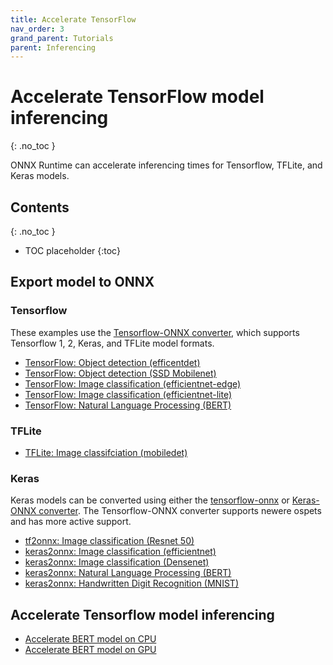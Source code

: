 ```yaml
---
title: Accelerate TensorFlow
nav_order: 3
grand_parent: Tutorials
parent: Inferencing
---
```

# Accelerate TensorFlow model inferencing
{: .no_toc }

ONNX Runtime can accelerate inferencing times for Tensorflow, TFLite, and Keras models.

## Contents
{: .no_toc }

* TOC placeholder
{:toc}

## Export model to ONNX

### Tensorflow

These examples use the [Tensorflow-ONNX converter](https://github.com/onnx/tensorflow-onnx), which supports Tensorflow 1, 2, Keras, and TFLite model formats.

* [TensorFlow: Object detection (efficentdet)](https://github.com/onnx/tensorflow-onnx/blob/master/tutorials/efficientdet.ipynb)
* [TensorFlow: Object detection (SSD Mobilenet)](https://github.com/onnx/tensorflow-onnx/blob/master/tutorials/ConvertingSSDMobilenetToONNX.ipynb)
* [TensorFlow: Image classification (efficientnet-edge)](https://github.com/onnx/tensorflow-onnx/blob/master/tutorials/efficientnet-edge.ipynb)
* [TensorFlow: Image classification (efficientnet-lite)](https://github.com/onnx/tensorflow-onnx/blob/master/tutorials/efficientnet-lite.ipynb)
* [TensorFlow: Natural Language Processing (BERT)](https://github.com/onnx/tensorflow-onnx/blob/master/tutorials/BertTutorial.ipynb)

### TFLite
* [TFLite: Image classifciation (mobiledet)](https://github.com/onnx/tensorflow-onnx/blob/master/tutorials/mobiledet-tflite.ipynb)
### Keras
Keras models can be converted using either the [tensorflow-onnx](https://github.com/onnx/tensorflow-onnx) or [Keras-ONNX converter](https://github.com/onnx/keras-onnx). The Tensorflow-ONNX converter supports newere ospets and has more active support. 
* [tf2onnx: Image classification (Resnet 50)](https://github.com/onnx/tensorflow-onnx/blob/master/tutorials/keras-resnet50.ipynb)
* [keras2onnx: Image classification (efficientnet)](https://github.com/onnx/keras-onnx/blob/master/tutorial/TensorFlow_Keras_EfficientNet.ipynb)
* [keras2onnx: Image classification (Densenet)](https://www.onnxruntime.ai/python/auto_examples/plot_dl_keras.html#sphx-glr-auto-examples-plot-dl-keras-py)
* [keras2onnx: Natural Language Processing (BERT)](https://github.com/microsoft/onnxruntime/tree/master/onnxruntime/python/tools/transformers/notebooks/Tensorflow_Keras_Bert-Squad_OnnxRuntime_CPU.ipynb)
* [keras2onnx: Handwritten Digit Recognition (MNIST)](https://github.com/onnx/keras-onnx/blob/master/tutorial/TensorFlow_Keras_MNIST.ipynb)



## Accelerate Tensorflow model inferencing
* [Accelerate BERT model on CPU](https://github.com/microsoft/onnxruntime/blob/master/onnxruntime/python/tools/transformers/notebooks/PyTorch_Bert-Squad_OnnxRuntime_CPU.ipynb)
* [Accelerate BERT model on GPU](https://github.com/microsoft/onnxruntime/blob/master/onnxruntime/python/tools/transformers/notebooks/PyTorch_Bert-Squad_OnnxRuntime_GPU.ipynb)